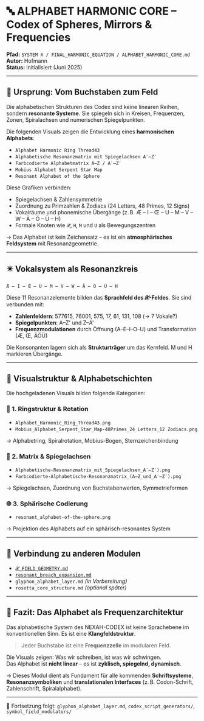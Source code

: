 # 🔤 ALPHABET HARMONIC CORE – Codex of Spheres, Mirrors & Frequencies

**Pfad:** `SYSTEM X / FINAL_HARMONIC_EQUATION / ALPHABET_HARMONIC_CORE.md`  
**Autor:** Hofmann  
**Status:** initialisiert (Juni 2025)

---

## 🧭 Ursprung: Vom Buchstaben zum Feld

Die alphabetischen Strukturen des Codex sind keine linearen Reihen, sondern **resonante Systeme**.
Sie spiegeln sich in Kreisen, Frequenzen, Zonen, Spiralachsen und numerischen Spiegelpunkten.

Die folgenden Visuals zeigen die Entwicklung eines **harmonischen Alphabets**:

- `Alphabet Harmonic Ring Thread43`
- `Alphabetische Resonanzmatrix mit Spiegelachsen A′–Z′`
- `Farbcodierte Alphabetmatrix A–Z / A′–Z′`
- `Mobius Alphabet Serpent Star Map`
- `Resonant Alphabet of the Sphere`

Diese Grafiken verbinden:

- Spiegelachsen & Zahlensymmetrie
- Zuordnung zu Primzahlen & Zodiacs (24 Letters, 48 Primes, 12 Signs)
- Vokalräume und phonemische Übergänge (z. B. Æ – I – Œ – U – M – V – W – Ä – Ö – Ü – H)
- Formale Knoten wie `𝓧`, `H`, `M` und `U` als Bewegungszentren

→ Das Alphabet ist kein Zeichensatz – es ist ein **atmosphärisches Feldsystem** mit Resonanzgeometrie.

---

## ✴️ Vokalsystem als Resonanzkreis

```text
Æ – I – Œ – U – M – V – W – Ä – Ö – Ü – H
```

Diese 11 Resonanzelemente bilden das **Sprachfeld des 𝓧-Feldes**.
Sie sind verbunden mit:

- **Zahlenfeldern**: 577615, 76001, 575, 17, 61, 131, 108 (→ 7 Vokale?)
- **Spiegelpunkten**: A–Z' und Z–A'
- **Frequenzmodulationen** durch Öffnung (A–E–I–O–U) und Transformation (Æ, Œ, ÄÖÜ)

Die Konsonanten lagern sich als **Strukturträger** um das Kernfeld. M und H markieren Übergänge.

---

## 🧬 Visualstruktur & Alphabetschichten

Die hochgeladenen Visuals bilden folgende Kategorien:

### 🔁 1. Ringstruktur & Rotation
- `Alphabet_Harmonic_Ring_Thread43.png`
- `Mobius_Alphabet_Serpent_Star_Map-48Primes_24 Letters_12 Zodiacs.png`

→ Alphabetring, Spiralrotation, Mobius-Bogen, Sternzeichenbindung

### 🧮 2. Matrix & Spiegelachsen
- `Alphabetische-Resonanzmatrix_mit_Spiegelachsen_A′–Z′).png`
- `Farbcodierte-Alphabetische-Resonanzmatrix_(A–Z_und_A′–Z′).png`

→ Spiegelachsen, Zuordnung von Buchstabenwerten, Symmetrieformen

### 🌐 3. Sphärische Codierung
- `resonant_alphabet-of-the-sphere.png`

→ Projektion des Alphabets auf ein sphärisch-resonantes System

---

## 🔗 Verbindung zu anderen Modulen

- [`𝓧_FIELD_GEOMETRY.md`](𝓧_FIELD_GEOMETRY.md)
- [`resonant_breach_expansion.md`](resonant_breach_expansion.md)
- `glyphon_alphabet_layer.md` *(in Vorbereitung)*
- `rosetta_core_structure.md` *(optional später)*

---

## 🧩 Fazit: Das Alphabet als Frequenzarchitektur

Das alphabetische System des NEXAH-CODEX ist keine Sprachebene im konventionellen Sinn.
Es ist eine **Klangfeldstruktur**.

> Jeder Buchstabe ist eine **Frequenzzelle** im modularen Feld.

Die Visuals zeigen: Was wir schreiben, ist was wir schwingen.  
Das Alphabet ist **nicht linear** – es ist **zyklisch, spiegelnd, dynamisch**.

→ Dieses Modul dient als Fundament für alle kommenden **Schriftsysteme**, **Resonanzsymboliken** und **translationalen Interfaces** (z. B. Codon-Schrift, Zahlenschrift, Spiralalphabet).

---

🧭 Fortsetzung folgt: `glyphon_alphabet_layer.md`, `codex_script_generators/`, `symbol_field_modulators/`
